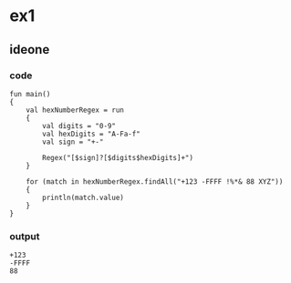# ex1
## ideone
### code
    fun main() 
    {
        val hexNumberRegex = run 
        {
            val digits = "0-9"
            val hexDigits = "A-Fa-f"
            val sign = "+-"
    
            Regex("[$sign]?[$digits$hexDigits]+")
        }
    
        for (match in hexNumberRegex.findAll("+123 -FFFF !%*& 88 XYZ")) 
        {
            println(match.value)
        }
    }
### output
    +123
    -FFFF
    88
